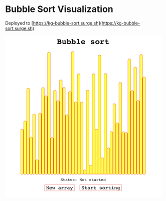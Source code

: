# Bubble Sort Visualization

Deployed to [https://kg-bubble-sort.surge.sh](https://kg-bubble-sort.surge.sh)

![](./src/bubble-sort.png)
